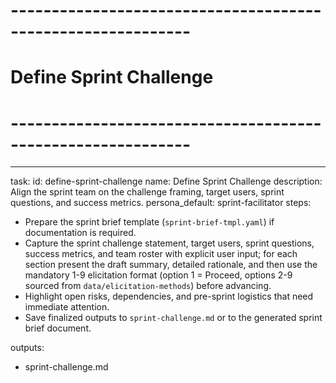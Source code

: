 <!-- Powered by BMAD™ Core -->

# ------------------------------------------------------------

# Define Sprint Challenge

# ------------------------------------------------------------

---

task:
id: define-sprint-challenge
name: Define Sprint Challenge
description: Align the sprint team on the challenge framing, target users, sprint questions, and success metrics.
persona_default: sprint-facilitator
steps:

- Prepare the sprint brief template (`sprint-brief-tmpl.yaml`) if documentation is required.
- Capture the sprint challenge statement, target users, sprint questions, success metrics, and team roster with explicit user input; for each section present the draft summary, detailed rationale, and then use the mandatory 1-9 elicitation format (option 1 = Proceed, options 2-9 sourced from `data/elicitation-methods`) before advancing.
- Highlight open risks, dependencies, and pre-sprint logistics that need immediate attention.
- Save finalized outputs to `sprint-challenge.md` or to the generated sprint brief document.

outputs:

- sprint-challenge.md
